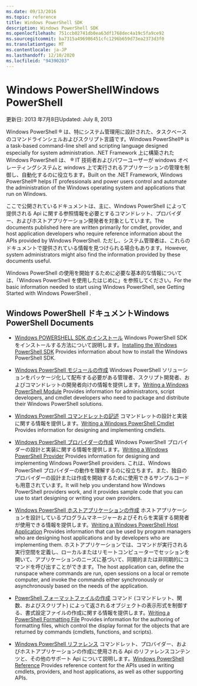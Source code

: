 ```yaml
---
ms.date: 09/13/2016
ms.topic: reference
title: Windows PowerShell SDK
description: Windows PowerShell SDK
ms.openlocfilehash: 751ccb02741db0ea63df1768dec4a19c5fa9ce92
ms.sourcegitcommit: ba7315a496986451cfc1296b659d73ea2373d3f0
ms.translationtype: MT
ms.contentlocale: ja-JP
ms.lasthandoff: 12/10/2020
ms.locfileid: "94390203"
---
```

# <a name="windows-powershell"></a><span data-ttu-id="c8406-103">Windows PowerShell</span><span class="sxs-lookup"><span data-stu-id="c8406-103">Windows PowerShell</span></span>

<span data-ttu-id="c8406-104">更新日: 2013 年7月8日</span><span class="sxs-lookup"><span data-stu-id="c8406-104">Updated: July 8, 2013</span></span>

<span data-ttu-id="c8406-105">Windows PowerShell &reg; は、特にシステム管理用に設計された、タスクベースのコマンドラインシェルおよびスクリプト言語です。</span><span class="sxs-lookup"><span data-stu-id="c8406-105">Windows PowerShell&reg; is a task-based command-line shell and scripting language designed especially for system administration.</span></span> <span data-ttu-id="c8406-106">.NET Framework 上に構築された Windows PowerShell は、 &reg; IT 技術者およびパワーユーザーが windows オペレーティングシステムと windows 上で実行されるアプリケーションの管理を制御し、自動化するのに役立ちます。</span><span class="sxs-lookup"><span data-stu-id="c8406-106">Built on the .NET Framework, Windows PowerShell&reg; helps IT professionals and power users control and automate the administration of the Windows operating system and applications that run on Windows.</span></span>

<span data-ttu-id="c8406-107">ここで公開されているドキュメントは、主に、Windows PowerShell によって提供される Api に関する参照情報を必要とするコマンドレット、プロバイダー、およびホストアプリケーション開発者を対象としています。</span><span class="sxs-lookup"><span data-stu-id="c8406-107">The documents published here are written primarily for cmdlet, provider, and host application developers who require reference information about the APIs provided by Windows PowerShell.</span></span>
<span data-ttu-id="c8406-108">ただし、システム管理者は、これらのドキュメントで提供されている情報を見つけられる場合もあります。</span><span class="sxs-lookup"><span data-stu-id="c8406-108">However, system administrators might also find the information provided by these documents useful.</span></span>

<span data-ttu-id="c8406-109">Windows PowerShell の使用を開始するために必要な基本的な情報については、「Windows PowerShell を使用したはじめに」を参照してください。</span><span class="sxs-lookup"><span data-stu-id="c8406-109">For the basic information needed to start using Windows PowerShell, see Getting Started with Windows PowerShell .</span></span>

## <a name="windows-powershell-documents"></a><span data-ttu-id="c8406-110">Windows PowerShell ドキュメント</span><span class="sxs-lookup"><span data-stu-id="c8406-110">Windows PowerShell Documents</span></span>

- <span data-ttu-id="c8406-111">[Windows POWERSHELL SDK のインストール](./installing-the-windows-powershell-sdk.md) Windows PowerShell SDK をインストールする方法について説明します。</span><span class="sxs-lookup"><span data-stu-id="c8406-111">[Installing the Windows PowerShell SDK](./installing-the-windows-powershell-sdk.md) Provides information about how to install the Windows PowerShell SDK.</span></span>

- <span data-ttu-id="c8406-112">[Windows PowerShell モジュールの作成](./module/writing-a-windows-powershell-module.md) Windows PowerShell ソリューションをパッケージ化して配布する必要がある管理者、スクリプト開発者、およびコマンドレットの開発者向けの情報を提供します。</span><span class="sxs-lookup"><span data-stu-id="c8406-112">[Writing a Windows PowerShell Module](./module/writing-a-windows-powershell-module.md) Provides information for administrators, script developers, and cmdlet developers who need to package and distribute their Windows PowerShell solutions.</span></span>

- <span data-ttu-id="c8406-113">[Windows PowerShell コマンドレットの記述](./cmdlet/writing-a-windows-powershell-cmdlet.md) コマンドレットの設計と実装に関する情報を提供します。</span><span class="sxs-lookup"><span data-stu-id="c8406-113">[Writing a Windows PowerShell Cmdlet](./cmdlet/writing-a-windows-powershell-cmdlet.md) Provides information for designing and implementing cmdlets.</span></span>

- <span data-ttu-id="c8406-114">[Windows PowerShell プロバイダーの作成](./provider/writing-a-windows-powershell-provider.md) Windows PowerShell プロバイダーの設計と実装に関する情報を提供します。</span><span class="sxs-lookup"><span data-stu-id="c8406-114">[Writing a Windows PowerShell Provider](./provider/writing-a-windows-powershell-provider.md) Provides information for designing and implementing Windows PowerShell providers.</span></span> <span data-ttu-id="c8406-115">これは、Windows PowerShell プロバイダーの動作を理解するのに役立ちます。また、独自のプロバイダーの設計または作成を開始するために使用できるサンプルコードも用意されています。</span><span class="sxs-lookup"><span data-stu-id="c8406-115">It will help you understand how Windows PowerShell providers work, and it provides sample code that you can use to start designing or writing your own providers.</span></span>

- <span data-ttu-id="c8406-116">[Windows PowerShell ホストアプリケーションの作成](./hosting/writing-a-windows-powershell-host-application.md) ホストアプリケーションを設計しているプログラムマネージャーおよびそれらを実装する開発者が使用できる情報を提供します。</span><span class="sxs-lookup"><span data-stu-id="c8406-116">[Writing a Windows PowerShell Host Application](./hosting/writing-a-windows-powershell-host-application.md) Provides information that can be used by program managers who are designing host applications and by developers who are implementing them.</span></span> <span data-ttu-id="c8406-117">ホストアプリケーションでは、コマンドが実行される実行空間を定義し、ローカルまたはリモートコンピューターでセッションを開いて、アプリケーションのニーズに基づいて、同期的または非同期的にコマンドを呼び出すことができます。</span><span class="sxs-lookup"><span data-stu-id="c8406-117">The host application can, define the runspace where commands are run, open sessions on a local or remote computer, and invoke the commands either synchronously or asynchronously based on the needs of the application.</span></span>

- <span data-ttu-id="c8406-118">[PowerShell フォーマットファイルの作成](./format/writing-a-powershell-formatting-file.md) コマンド (コマンドレット、関数、およびスクリプト) によって返されるオブジェクトの表示形式を制御する、書式設定ファイルの作成に関する情報を提供します。</span><span class="sxs-lookup"><span data-stu-id="c8406-118">[Writing a PowerShell Formatting File](./format/writing-a-powershell-formatting-file.md) Provides information for the authoring of formatting files, which control the display format for the objects that are returned by commands (cmdlets, functions, and scripts).</span></span>

- <span data-ttu-id="c8406-119">[Windows PowerShell リファレンス](./windows-powershell-reference.md) コマンドレット、プロバイダー、およびホストアプリケーションの作成に使用される Api のリファレンスコンテンツと、その他のサポート Api について説明します。</span><span class="sxs-lookup"><span data-stu-id="c8406-119">[Windows PowerShell Reference](./windows-powershell-reference.md) Provides reference content for the APIs used in writing cmdlets, providers, and host applications, as well as other supporting APIs.</span></span>
